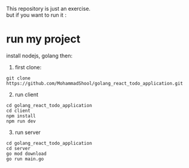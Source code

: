 This repository is just an exercise.<br>
but if you want to run it :
# run my project
install nodejs, golang then:
1) first clone:
```
git clone https://github.com/MohammadShool/golang_react_todo_application.git
```
2) run client
```
cd golang_react_todo_application
cd client
npm install
npm run dev
```
3) run server
```
cd golang_react_todo_application
cd server
go mod download
go run main.go
```